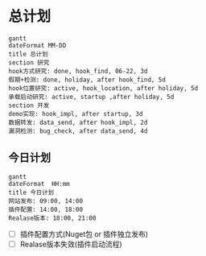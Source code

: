 # 总计划

```mermaid
gantt
dateFormat MM-DD
title 总计划
section 研究
hook方式研究: done, hook_find, 06-22, 3d
假期+检测: done, holiday, after hook_find, 5d
hook位置研究: active, hook_location, after holiday, 5d
承载启动研究: active, startup ,after holiday, 5d
section 开发
demo实现: hook_impl, after startup, 3d
数据转发: data_send, after hook_impl, 2d
漏洞检测: bug_check, after data_send, 4d
```

## 今日计划

```mermaid
gantt
dateFormat  HH:mm
title 今日计划
网站发布: 09:00, 14:00
插件配置: 14:00, 18:00
Realase版本: 18:00, 21:00
```

- [ ] 插件配置方式(Nuget包 or 插件独立发布)
- [ ] Realase版本失效(插件启动流程)
